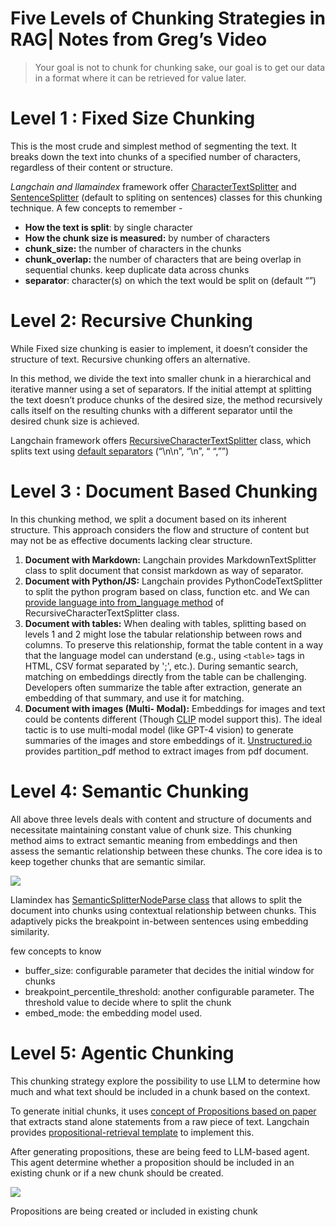 # Five Levels of Chunking Strategies in RAG| Notes from Greg’s Video

> Your goal is not to chunk for chunking sake, our goal is to get our data in a
> format where it can be retrieved for value later.

# Level 1 : Fixed Size Chunking

This is the most crude and simplest method of segmenting the text. It breaks
down the text into chunks of a specified number of characters, regardless of
their content or structure.

_Langchain and llamaindex_ framework offer
[CharacterTextSplitter](https://python.langchain.com/docs/modules/data_connection/document_transformers/character_text_splitter)
and
[SentenceSplitter](https://docs.llamaindex.ai/en/stable/api/llama_index.node_parser.SentenceSplitter.html)
(default to spliting on sentences) classes for this chunking technique. A few
concepts to remember -

- **How the text is split**: by single character
- **How the chunk size is measured:** by number of characters
- **chunk\_size:** the number of characters in the chunks
- **chunk\_overlap:** the number of characters that are being overlap in
  sequential chunks. keep duplicate data across chunks
- **separator**: character(s) on which the text would be split on (default “”)

# Level 2: Recursive Chunking

While Fixed size chunking is easier to implement, it doesn’t consider the
structure of text. Recursive chunking offers an alternative.

In this method, we divide the text into smaller chunk in a hierarchical and
iterative manner using a set of separators. If the initial attempt at splitting
the text doesn’t produce chunks of the desired size, the method recursively
calls itself on the resulting chunks with a different separator until the
desired chunk size is achieved.

Langchain framework offers
[RecursiveCharacterTextSplitter](https://python.langchain.com/docs/modules/data_connection/document_transformers/recursive_text_splitter)
class, which splits text using
[default separators](https://github.com/langchain-ai/langchain/blob/9ef2feb6747f5a69d186bd623b569ad722829a5e/libs/langchain/langchain/text_splitter.py#L842)
(“\\n\\n”, “\\n”, “ “,””)

# Level 3 : Document Based Chunking

In this chunking method, we split a document based on its inherent structure.
This approach considers the flow and structure of content but may not be as
effective documents lacking clear structure.

1. **Document with Markdown:** Langchain provides MarkdownTextSplitter class to
   split document that consist markdown as way of separator.
2. **Document with Python/JS:** Langchain provides PythonCodeTextSplitter to
   split the python program based on class, function etc. and We can
   [provide language into from\_language method](https://github.com/langchain-ai/langchain/blob/9ef2feb6747f5a69d186bd623b569ad722829a5e/libs/langchain/langchain/text_splitter.py#L983)
   of RecursiveCharacterTextSplitter class.
3. **Document with tables:** When dealing with tables, splitting based on levels
   1 and 2 might lose the tabular relationship between rows and columns. To
   preserve this relationship, format the table content in a way that the
   language model can understand (e.g., using `<table>` tags in HTML, CSV format
   separated by ';', etc.). During semantic search, matching on embeddings
   directly from the table can be challenging. Developers often summarize the
   table after extraction, generate an embedding of that summary, and use it for
   matching.
4. **Document with images (Multi- Modal):** Embeddings for images and text could
   be contents different (Though [CLIP](https://openai.com/research/clip) model
   support this). The ideal tactic is to use multi-modal model (like GPT-4
   vision) to generate summaries of the images and store embeddings of it.
   [Unstructured.io](https://unstructured-io.github.io/unstructured/introduction.html)
   provides partition\_pdf method to extract images from pdf document.

# Level 4: Semantic Chunking

All above three levels deals with content and structure of documents and
necessitate maintaining constant value of chunk size. This chunking method aims
to extract semantic meaning from embeddings and then assess the semantic
relationship between these chunks. The core idea is to keep together chunks that
are semantic similar.

![](https://cdn-images-1.readmedium.com/v2/resize:fit:800/1*C_pdPTvljd-nF2NLC0Bn7g.png)

Llamindex has
[SemanticSplitterNodeParse class](https://docs.llamaindex.ai/en/stable/examples/node_parsers/semantic_chunking.html)
that allows to split the document into chunks using contextual relationship
between chunks. This adaptively picks the breakpoint in-between sentences using
embedding similarity.

few concepts to know

- buffer\_size: configurable parameter that decides the initial window for
  chunks
- breakpoint\_percentile\_threshold: another configurable parameter. The
  threshold value to decide where to split the chunk
- embed\_mode: the embedding model used.

# Level 5: Agentic Chunking

This chunking strategy explore the possibility to use LLM to determine how much
and what text should be included in a chunk based on the context.

To generate initial chunks, it uses
[concept of Propositions based on paper](https://arxiv.org/pdf/2312.06648.pdf)
that extracts stand alone statements from a raw piece of text. Langchain
provides
[propositional-retrieval template](https://templates.langchain.com/new?integration_name=propositional-retrieval)
to implement this.

After generating propositions, these are being feed to LLM-based agent. This
agent determine whether a proposition should be included in an existing chunk or
if a new chunk should be created.

![](https://cdn-images-1.readmedium.com/v2/resize:fit:800/1*aHXJ5wuWuh1faf_BF7i4og.png)

Propositions are being created or included in existing chunk

